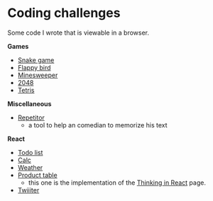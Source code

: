 # Coding challenges

Some code I wrote that is viewable in a browser.

__Games__

- [Snake game](http://pom421.github.io/CodingChallenges/CC_03_Snake_game/)
- [Flappy bird](http://pom421.github.io/CodingChallenges/CC_31_Flappy_bird/)
- [Minesweeper](http://pom421.github.io/CodingChallenges/CC_71_minesweeper/)
- [2048](http://pom421.github.io/CodingChallenges/CC_94_2048/)
- [Tetris](http://pom421.github.io/CodingChallenges/MCC_01_Tetris/)

__Miscellaneous__

- [Repetitor](http://pom421.github.io/CodingChallenges/Repetitor/)
    - a tool to help an comedian to memorize his text

__React__

- [Todo list](http://pom421.github.io/CodingChallenges/React/todo/build/)
- [Calc](http://pom421.github.io/CodingChallenges/React/calc/build/)
- [Weather](http://pom421.github.io/CodingChallenges/React/weather/build/)
- [Product table](http://pom421.github.io/CodingChallenges/React/product-table/build/)
    - this one is the implementation of the [Thinking in React](https://reactjs.org/docs/thinking-in-react.html) page.
- [Twiiiter](http://pom421.github.io/CodingChallenges/React/twitter/build/)
